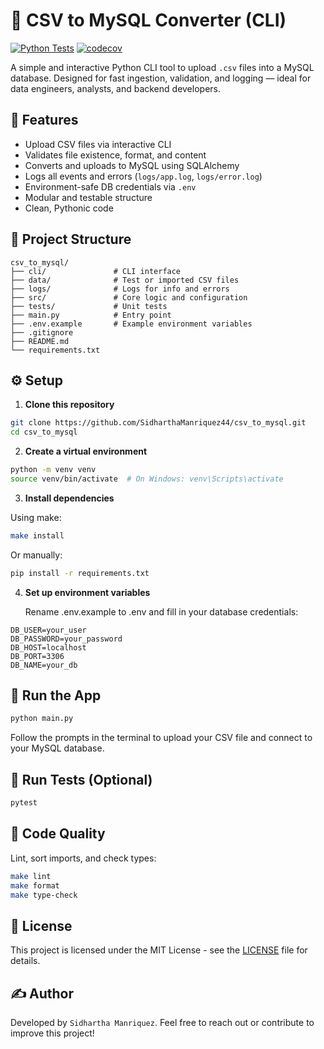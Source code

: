 # 📁 CSV to MySQL Converter (CLI)
[![Python Tests](https://github.com/SidharthaManriquez44/csv_to_mysql/actions/workflows/python-app.yml/badge.svg)](https://github.com/SidharthaManriquez44/csv_to_mysql/actions/workflows/python-app.yml)
[![codecov](https://codecov.io/gh/SidharthaManriquez44/csv_to_mysql/graph/badge.svg?token=CJZE6LM7M5)](https://codecov.io/gh/SidharthaManriquez44/csv_to_mysql)

A simple and interactive Python CLI tool to upload `.csv` files into a MySQL database. Designed for fast ingestion, validation, and logging — ideal for data engineers, analysts, and backend developers.

## 🚀 Features

- Upload CSV files via interactive CLI
- Validates file existence, format, and content
- Converts and uploads to MySQL using SQLAlchemy
- Logs all events and errors (`logs/app.log`, `logs/error.log`)
- Environment-safe DB credentials via `.env`
- Modular and testable structure
- Clean, Pythonic code

## 🧱 Project Structure

```plaintext
csv_to_mysql/
├── cli/               # CLI interface
├── data/              # Test or imported CSV files
├── logs/              # Logs for info and errors
├── src/               # Core logic and configuration
├── tests/             # Unit tests
├── main.py            # Entry point
├── .env.example       # Example environment variables
├── .gitignore
├── README.md
└── requirements.txt
```

## ⚙️ Setup

1. **Clone this repository**

```bash
git clone https://github.com/SidharthaManriquez44/csv_to_mysql.git
cd csv_to_mysql
```

2. **Create a virtual environment**

```bash
python -m venv venv
source venv/bin/activate  # On Windows: venv\Scripts\activate
```

3. **Install dependencies**

Using make:
```bash
make install
```
Or manually:

```bash
pip install -r requirements.txt
```

4. **Set up environment variables**

    Rename .env.example to .env and fill in your database credentials:

```plaintext
DB_USER=your_user
DB_PASSWORD=your_password
DB_HOST=localhost
DB_PORT=3306
DB_NAME=your_db
```
## 🧪 Run the App

```bash
python main.py
```
Follow the prompts in the terminal to upload your CSV file and connect to your MySQL database.


## 🧪 Run Tests (Optional)

```bash
pytest
```

## 🧹 Code Quality

   Lint, sort imports, and check types:
```bash
make lint
make format
make type-check
```

## 📝 License

This project is licensed under the MIT License - see the [LICENSE](LICENSE) file for details.


## ✍️ Author
Developed by `Sidhartha Manriquez`.
Feel free to reach out or contribute to improve this project!
